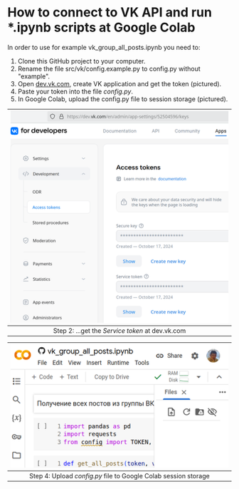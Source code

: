 # How to connect to VK API and run *.ipynb scripts at Google Colab

In order to use for example vk_group_all_posts.ipynb you need to:
1. Clone this GitHub project to your computer.
2. Rename the file src/vk/config.example.py to config.py without "example".
3. Open [dev.vk.com](https://dev.vk.com), create VK application and get the token (pictured).
4. Paste your token into the file *config.py*.
5. In Google Colab, upload the config.py file to session storage (pictured).

| ![](../../images/vk4developers_access_token_2024.png) | 
|:--:| 
| Step 2: ...get the *Service token* at dev.vk.com |


| ![](../../images/upload_config_file_to_google_colab.png) | 
|:--:| 
| Step 4: Upload *config.py* file to Google Colab session storage |
